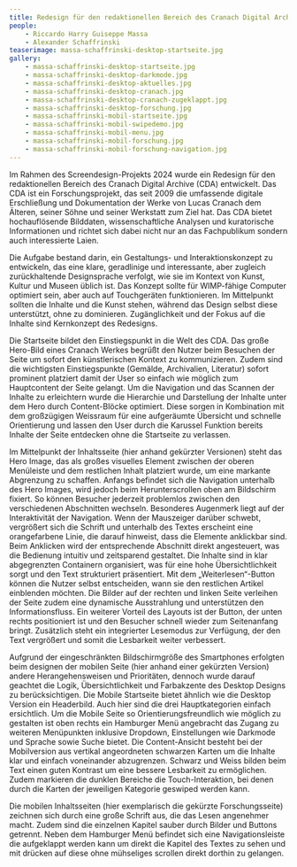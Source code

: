 ```yaml
---
title: Redesign für den redaktionellen Bereich des Cranach Digital Archive
people:
    - Riccardo Harry Guiseppe Massa
    - Alexander Schaffrinski
teaserimage: massa-schaffrinski-desktop-startseite.jpg
gallery:
    - massa-schaffrinski-desktop-startseite.jpg
    - massa-schaffrinski-desktop-darkmode.jpg
    - massa-schaffrinski-desktop-aktuelles.jpg
    - massa-schaffrinski-desktop-cranach.jpg
    - massa-schaffrinski-desktop-cranach-zugeklappt.jpg
    - massa-schaffrinski-desktop-forschung.jpg
    - massa-schaffrinski-mobil-startseite.jpg
    - massa-schaffrinski-mobil-swipedemo.jpg
    - massa-schaffrinski-mobil-menu.jpg
    - massa-schaffrinski-mobil-forschung.jpg
    - massa-schaffrinski-mobil-forschung-navigation.jpg
---
```


Im Rahmen des Screendesign-Projekts 2024 wurde ein Redesign für den redaktionellen Bereich des Cranach Digital Archive (CDA) entwickelt. Das CDA ist ein Forschungsprojekt, das seit 2009 die umfassende digitale Erschließung und Dokumentation der Werke von Lucas Cranach dem Älteren, seiner Söhne und seiner Werkstatt zum Ziel hat. Das CDA bietet hochauflösende Bilddaten, wissenschaftliche Analysen und kuratorische Informationen und richtet sich dabei nicht nur an das Fachpublikum sondern auch interessierte Laien.

Die Aufgabe bestand darin, ein Gestaltungs- und Interaktionskonzept zu entwickeln, das eine klare, geradlinige und interessante, aber zugleich zurückhaltende Designsprache verfolgt, wie sie im Kontext von Kunst, Kultur und Museen üblich ist. Das Konzept sollte für WIMP-fähige Computer optimiert sein, aber auch auf Touchgeräten funktionieren. Im Mittelpunkt sollten die Inhalte und die Kunst stehen, während das Design selbst diese unterstützt, ohne zu dominieren. Zugänglichkeit und der Fokus auf die Inhalte sind Kernkonzept des Redesigns. 

Die Startseite bildet den Einstiegspunkt in die Welt des CDA. Das große Hero-Bild eines Cranach Werkes begrüßt den Nutzer beim Besuchen der Seite um sofort den künstlerischen Kontext zu kommunizieren. Zudem sind die wichtigsten Einstiegspunkte (Gemälde, Archivalien, Literatur) sofort prominent platziert damit der User so einfach wie möglich zum Hauptcontent der Seite gelangt. Um die Navigation und das Scannen der Inhalte zu erleichtern wurde die Hierarchie und Darstellung der Inhalte unter dem Hero durch Content-Blöcke optimiert. Diese sorgen in Kombination mit dem großzügigen Weissraum für eine aufgeräumte Übersicht und schnelle Orientierung und lassen den User durch die Karussel Funktion bereits Inhalte der Seite entdecken ohne die Startseite zu verlassen. 

Im Mittelpunkt der Inhaltsseite (hier anhand gekürzter Versionen) steht das Hero Image, das als großes visuelles Element zwischen der oberen Menüleiste und dem restlichen Inhalt platziert wurde, um eine markante Abgrenzung zu schaffen. Anfangs befindet sich die Navigation unterhalb des Hero Images, wird jedoch beim Herunterscrollen oben am Bildschirm fixiert. So können Besucher jederzeit problemlos zwischen den verschiedenen Abschnitten wechseln. Besonderes Augenmerk liegt auf der Interaktivität der Navigation. Wenn der Mauszeiger darüber schwebt, vergrößert sich die Schrift und unterhalb des Textes erscheint eine orangefarbene Linie, die darauf hinweist, dass die Elemente anklickbar sind. Beim Anklicken wird der entsprechende Abschnitt direkt angesteuert, was die Bedienung intuitiv und zeitsparend gestaltet. Die Inhalte sind in klar abgegrenzten Containern organisiert, was für eine hohe Übersichtlichkeit sorgt und den Text strukturiert präsentiert. Mit dem „Weiterlesen“-Button können die Nutzer selbst entscheiden, wann sie den restlichen Artikel einblenden möchten. Die Bilder auf der rechten und linken Seite verleihen der Seite zudem eine dynamische Ausstrahlung und unterstützen den Informationsfluss. Ein weiterer Vorteil des Layouts ist der Button, der unten rechts positioniert ist und den Besucher schnell wieder zum Seitenanfang bringt. Zusätzlich steht ein integrierter Lesemodus zur Verfügung, der den Text vergrößert und somit die Lesbarkeit weiter verbessert.

Aufgrund der eingeschränkten Bildschirmgröße des Smartphones erfolgten beim designen der mobilen Seite (hier anhand einer gekürzten Version) andere Herangehensweisen und Prioritäten, dennoch wurde darauf geachtet die Logik, Übersichtlichkeit und Farbakzente des Desktop Designs zu berücksichtigen. Die Mobile Startseite bietet ähnlich wie die Desktop Version ein Headerbild. Auch hier sind die drei Hauptkategorien einfach ersichtlich. Um die Mobile Seite so Orientierungsfreundlich wie möglich zu gestalten ist oben rechts ein Hamburger Menü angebracht das Zugang zu weiteren Menüpunkten inklusive Dropdown, Einstellungen wie Darkmode und Sprache sowie Suche bietet. Die Content-Ansicht besteht bei der Mobilversion aus vertikal angeordneten schwarzen Karten um die Inhalte klar und einfach voneinander abzugrenzen. Schwarz und Weiss bilden beim Text einen guten Kontrast um eine bessere Lesbarkeit zu ermöglichen. Zudem markieren die dunklen Bereiche die Touch-Interaktion, bei denen durch die Karten der jeweiligen Kategorie geswiped werden kann. 

Die mobilen Inhaltsseiten (hier exemplarisch die gekürzte Forschungsseite) zeichnen sich durch eine große Schrift aus, die das Lesen angenehmer macht. Zudem sind die einzelnen Kapitel sauber durch Bilder und Buttons getrennt. Neben dem Hamburger Menü befindet sich eine Navigationsleiste die aufgeklappt werden kann um direkt die Kapitel des Textes zu sehen und mit drücken auf diese ohne mühseliges scrollen direkt dorthin zu gelangen.
